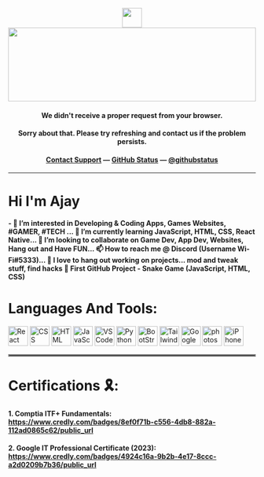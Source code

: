 <p align="center">
	<img width="40" src="https://github.githubassets.com/images/mona-loading-default.gif">
<img width="100%" height="150px" src="https://raw.githubusercontent.com/rahulbanerjee26/githubProfileReadmeGenerator/main/banners/banner7.png">
<h4 align="center"><strong>We didn't receive a proper request from your browser.</strong></h4>
<h4 align="center">Sorry about that. Please try refreshing and contact us if the problem persists.</h4>
<h4 align="center">
	<a href="https://www.youtube.com/watch?v=dQw4w9WgXcQ">Contact Support</a> —
	<a href="https://www.youtube.com/watch?v=dQw4w9WgXcQ">GitHub Status</a> —
	<a href="https://www.youtube.com/watch?v=dQw4w9WgXcQ">@githubstatus</a>
</h4>
<p></p>
<p></p>
</p>
<hr>

# Hi I'm Ajay
#### - 👀 I’m interested in Developing & Coding Apps, Games Websites, #GAMER, #TECH ... 🌱 I’m currently learning JavaScript, HTML, CSS, React Native... 💞️ I’m looking to collaborate on Game Dev, App Dev, Websites, Hang out and Have FUN... 📫 How to reach me @ Discord (Username Wi-Fi#5333)... 🤗 I love to hang out working on projects... mod and tweak stuff, find hacks 🐍 First GitHub Project - Snake Game (JavaScript, HTML, CSS)
# Languages And Tools:
 <div>
  <img src="https://github.com/SPABOI/devicon/blob/master/icons/react/react-original-wordmark.svg" title="React" alt="React" width="40" height="40"/>
  <img src="https://github.com/SPABOI/devicon/blob/master/icons/css3/css3-plain-wordmark.svg"  title="CSS3" alt="CSS" width="40" height="40"/>
  <img src="https://github.com/SPABOI/devicon/blob/master/icons/html5/html5-original.svg" title="HTML5" alt="HTML" width="40" height="40"/>
  <img src="https://github.com/SPABOI/devicon/blob/master/icons/javascript/javascript-original.svg" title="JavaScript" alt="JavaScript" width="40" height="40"/>
  <img src="https://github.com/SPABOI/devicon/blob/master/icons/vscode/vscode-original.svg" title="VS Code" alt="VS Code" width="40" height="40"/>
  <img src="https://github.com/SPABOI/devicon/blob/master/icons/python/python-original.svg" title="Python" alt="Python" width="40" height="40"/>
  <img src="https://github.com/SPABOI/devicon/blob/master/icons/bootstrap/bootstrap-original.svg" titel="BootStrap" alt="BootStrap" width="40" height="40"/>
  <img src="https://github.com/SPABOI/devicon/blob/master/icons/tailwindcss/tailwindcss-plain.svg" title="Tailwind CSS" alt="Tailwind CSS" width="40" height="40"/>
  <img src="https://github.com/SPABOI/devicon/blob/master/icons/google/google-original.svg" title="Google" alt="Google" width="40" height="40"/>
 <img src="https://github.com/SPABOI/devicon/blob/master/icons/photoshop/photoshop-plain.svg" title="photoshop" alt="photoshop" width="40" height="40"/> 
  <img src="https://github.com/SPABOI/devicon/blob/master/icons/windows8/windows8-original.svg" title="iPhone" alt="iPhone" width="40" height="40"/>
       </div>
<hr style="border:2px solid gray"> </hr>

# Certifications 🎗️:

#### 1. Comptia ITF+ Fundamentals: https://www.credly.com/badges/8ef0f71b-c556-4db8-882a-112ad0865c62/public_url
#### 2. Google IT Professional Certificate (2023): https://www.credly.com/badges/4924c16a-9b2b-4e17-8ccc-a2d0209b7b36/public_url
